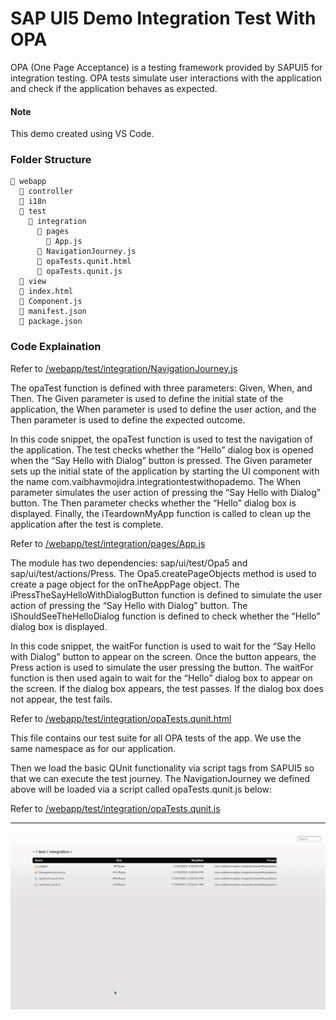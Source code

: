 # SAP UI5 Demo Integration Test With OPA

OPA (One Page Acceptance) is a testing framework provided by SAPUI5 for integration testing. OPA tests simulate user interactions with the application and check if the application behaves as expected.

#### Note 
This demo created using VS Code.

### Folder Structure

```
📂 webapp
  📂 controller
  📂 i18n
  📂 test
    📂 integration
      📂 pages
        📄 App.js
      📄 NavigationJourney.js
      📄 opaTests.qunit.html
      📄 opaTests.qunit.js
  📂 view
  📄 index.html
  📄 Component.js
  📄 manifest.json
  📄 package.json
```

### Code Explaination

Refer to [/webapp/test/integration/NavigationJourney.js](https://github.com/VaibhavMojidra/SAP-UI5---Demo-Integration-Test-With-OPA/blob/master/webapp/test/integration/NavigationJourney.js "NavigationJourney.js")

The opaTest function is defined with three parameters: Given, When, and Then. The Given parameter is used to define the initial state of the application, the When parameter is used to define the user action, and the Then parameter is used to define the expected outcome.

In this code snippet, the opaTest function is used to test the navigation of the application. The test checks whether the “Hello” dialog box is opened when the “Say Hello with Dialog” button is pressed. The Given parameter sets up the initial state of the application by starting the UI component with the name com.vaibhavmojidra.integrationtestwithopademo. The When parameter simulates the user action of pressing the “Say Hello with Dialog” button. The Then parameter checks whether the “Hello” dialog box is displayed. Finally, the iTeardownMyApp function is called to clean up the application after the test is complete.

Refer to [/webapp/test/integration/pages/App.js](https://github.com/VaibhavMojidra/SAP-UI5---Demo-Integration-Test-With-OPA/blob/master/webapp/test/integration/pages/App.js "App.js")

The module has two dependencies: sap/ui/test/Opa5 and sap/ui/test/actions/Press. The Opa5.createPageObjects method is used to create a page object for the onTheAppPage object. The iPressTheSayHelloWithDialogButton function is defined to simulate the user action of pressing the “Say Hello with Dialog” button. The iShouldSeeTheHelloDialog function is defined to check whether the “Hello” dialog box is displayed.

In this code snippet, the waitFor function is used to wait for the “Say Hello with Dialog” button to appear on the screen. Once the button appears, the Press action is used to simulate the user pressing the button. The waitFor function is then used again to wait for the “Hello” dialog box to appear on the screen. If the dialog box appears, the test passes. If the dialog box does not appear, the test fails.

Refer to [/webapp/test/integration/opaTests.qunit.html](https://github.com/VaibhavMojidra/SAP-UI5---Demo-Integration-Test-With-OPA/blob/master/webapp/test/integration/opaTests.qunit.html "opaTests.qunit.html")

This file contains our test suite for all OPA tests of the app. We use the same namespace as for our application.

Then we load the basic QUnit functionality via script tags from SAPUI5 so that we can execute the test journey. The NavigationJourney we defined above will be loaded via a script called opaTests.qunit.js below:

Refer to [/webapp/test/integration/opaTests.qunit.js](https://github.com/VaibhavMojidra/SAP-UI5---Demo-Integration-Test-With-OPA/blob/master/webapp/test/integration/opaTests.qunit.js "opaTests.qunit.js")

---

[![Vaibhav Mojidra - 1.gif](https://raw.githubusercontent.com/VaibhavMojidra/SAP-UI5---Demo-Integration-Test-With-OPA/master/screenshot/1.gif "Vaibhav Mojidra")](https://vaibhavmojidra.github.io/site/)
